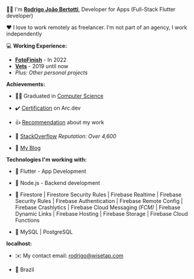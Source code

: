 :raising_hand_man: I'm **[Rodrigo João Bertotti](https://wisetap.com/en)**, Developer for Apps (Full-Stack Flutter developer)

:heart: I love to work remotely as freelancer. I'm not part of an agency, I work independently

:computer: **Working Experience:**
- **[FotoFinish](https://www.fotofinish.com)** - In 2022
- **[Vets](https://vets.com.br)** - 2019 until now
- _Plus: Other personal projects_

**Achievements:**

- :man_student:	Graduated in [Computer Science](https://wisetap.com/img/home/diploma.jpg)

- :heavy_check_mark: [Certification](https://arc.dev/@rodrigobertotti) on Arc.dev

- :thumbsup: [Recommendation](https://www.upwork.com/freelancers/~01b0a09c2144c05b24) about my work

- :large_orange_diamond: [StackOverflow](https://stackoverflow.com/users/4508758) _Reputation: Over 4,600_

- :orange_book: [My Blog](https://wisetap.com/en/blog)

**Technologies I'm working with:**

- :large_blue_diamond: Flutter - App Development
  
- :large_blue_diamond: Node.js - Backend development
  
- :large_blue_diamond: Firestore | Firestore Security Rules | Firebase Realtime | Firebase Security Rules | Firebase Authentication | Firebase Remote Config | Firebase Crashlytics | Firebase Cloud Messaging _(FCM)_ | Firebase Dynamic Links | Firebase Hosting | Firebase Storage | Firebase Cloud Functions
  
- :large_blue_diamond: MySQL | PostgreSQL

<!-- - :man_technologist: [My GitHub Projects](https://github.com/WiseTap) -->

**localhost:**

- :envelope: My contact email: rodrigo@wisetap.com

- :round_pushpin: Brazil
